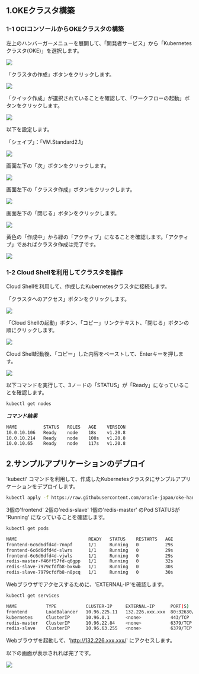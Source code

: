 1.OKEクラスタ構築
---------------------------------

### 1-1 OCIコンソールからOKEクラスタの構築

左上のハンバーガーメニューを展開して、「開発者サービス」から「Kubernetesクラスタ(OKE)」を選択します。

![](images/1-001.png)

「クラスタの作成」ボタンをクリックします。

![](images/1-002.png)

「クイック作成」が選択されていることを確認して、「ワークフローの起動」ボタンをクリックします。

![](images/1-003.png)

以下を設定します。

「シェイプ」：「VM.Standard2.1」

![](images/1-004.png)

画面左下の「次」ボタンをクリックします。

![](images/1-005.png)

画面左下の「クラスタ作成」ボタンをクリックします。

![](images/1-006.png)

画面左下の「閉じる」ボタンをクリックします。

![](images/1-007.png)

黄色の「作成中」から緑の「アクティブ」になることを確認します。「アクティブ」であればクラスタ作成は完了です。

![](images/1-008.png)

### 1-2 Cloud Shellを利用してクラスタを操作

Cloud Shellを利用して、作成したKubernetesクラスタに接続します。

「クラスタへのアクセス」ボタンをクリックします。

![](images/1-009.png)

「Cloud Shellの起動」ボタン、「コピー」リンクテキスト、「閉じる」ボタンの順にクリックします。

![](images/1-010.png)

Cloud Shell起動後、「コピー」した内容をペーストして、Enterキーを押します。

![](images/1-011.png)

以下コマンドを実行して、3ノードの「STATUS」が「Ready」になっていることを確認します。

```sh
kubectl get nodes
```
***コマンド結果***
```sh
NAME          STATUS   ROLES   AGE    VERSION
10.0.10.106   Ready    node    18s    v1.20.8
10.0.10.214   Ready    node    100s   v1.20.8
10.0.10.65    Ready    node    117s   v1.20.8
```

2.サンプルアプリケーションのデプロイ
---------------------------------

'kubectl' コマンドを利用して、作成したKubernetesクラスタにサンプルアプリケーションをデプロイします。

```sh
kubectl apply -f https://raw.githubusercontent.com/oracle-japan/oke-handson-guestbook/master/sample-application/guestbook-all-in-one.yaml
```

3個の'frontend' 2個の'redis-slave' 1個の'redis-master' のPod STATUSが 'Running' になっていることを確認します。

```sh
kubectl get pods
```
```sh
NAME                           READY   STATUS    RESTARTS   AGE
frontend-6c6d6dfd4d-7nnpf      1/1     Running   0          29s
frontend-6c6d6dfd4d-slwrs      1/1     Running   0          29s
frontend-6c6d6dfd4d-vjwls      1/1     Running   0          29s
redis-master-f46ff57fd-q6gpp   1/1     Running   0          32s
redis-slave-7979cfdfb8-bxkwb   1/1     Running   0          30s
redis-slave-7979cfdfb8-n8pcq   1/1     Running   0          30s
```

Webブラウザでアクセスするために、'EXTERNAL-IP'を確認します。

```sh
kubectl get services
```
```sh
NAME           TYPE           CLUSTER-IP     EXTERNAL-IP      PORT(S)        AGE
frontend       LoadBalancer   10.96.225.11   132.226.xxx.xxx  80:32630/TCP   46s
kubernetes     ClusterIP      10.96.0.1      <none>           443/TCP        37m
redis-master   ClusterIP      10.96.22.84    <none>           6379/TCP       49s
redis-slave    ClusterIP      10.96.63.255   <none>           6379/TCP       47s
```

Webブラウザを起動して、'http://132.226.xxx.xxx/' にアクセスします。

以下の画面が表示されれば完了です。

![](images/1-012.png)

